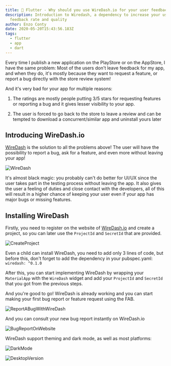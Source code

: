 ```yaml
---
title: 💙 Flutter - Why should you use WireDash.io for your user feedback ?
description: Introduction to Wiredash, a dependency to increase your user
  feedback rate and quality
author: Enzo Conty
date: 2020-05-20T15:43:56.183Z
tags:
  - flutter
  - app
  - dart
---
```


Every time I publish a new application on the PlayStore or on the AppStore, I have the same problem:
Most of the users don't leave feedback for my app, and when they do, it's mostly because they want to request a feature, or report a bug directly with the store review system!

And it's very bad for your app for multiple reasons: 

1) The ratings are mostly people putting 3/5 stars for requesting features or reporting a bug and it gives lesser visibility to your app.

2) The user is forced to go back to the store to leave a review and can be tempted to download a concurrent/similar app and uninstall yours later

## Introducing WireDash.io

[WireDash](https://wiredash.io/) is the solution to all the problems above!
The user will have the possibility to report a bug, ask for a feature, and even more without leaving your app!

![WireDash](https://dev-to-uploads.s3.amazonaws.com/i/fxr56ybtykkqe5lppnwt.png)


It's almost black magic: you probably can't do better for UI/UX since the user takes part in the testing process without leaving the app. It also gives the user a feeling of duties and close contact with the developers, all of this will result in a higher chance of keeping your user even if your app has major bugs or missing features.

## Installing WireDash

Firstly, you need to register on the website of [WireDash.io](WireDash.io) and create a project, so you can later use the `ProjectId` and `SecretId` that are provided.

![CreateProject](https://dev-to-uploads.s3.amazonaws.com/i/g1yvgpa9du4zchg7rble.png)

Even a child can install WireDash, you need to add only 3 lines of code, but before this, don't forget to add the dependency in your pubspec.yaml:
`wiredash: ^0.1.0`

After this, you can start implementing WireDash by wrapping your `MaterialApp` with the `WireDash` widget and add your `ProjectId` and `SecretId` that you got from the previous steps.

And you're good to go!
WireDash is already working and you can start making your first bug report or feature request using the FAB.

![ReportABugWithWireDash](https://dev-to-uploads.s3.amazonaws.com/i/3aac8xqxwtc4yxvr1iuf.gif)

And you can consult your new bug report instantly on WireDash.io

![BugReportOnWebsite](https://dev-to-uploads.s3.amazonaws.com/i/12rrzm9fsoxxl5vgk26o.png)

WireDash support theming and dark mode, as well as most platforms:

![DarkMode](https://dev-to-uploads.s3.amazonaws.com/i/0btdb7ivqd4x4yplgqrb.png)

![DesktopVersion](https://dev-to-uploads.s3.amazonaws.com/i/du44f53cb26k5ikrid8d.png)